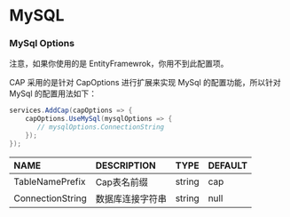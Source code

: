 # MySQL


### MySql Options

注意，如果你使用的是 EntityFramewrok，你用不到此配置项。

CAP 采用的是针对 CapOptions 进行扩展来实现 MySql 的配置功能，所以针对 MySql 的配置用法如下：

```cs
services.AddCap(capOptions => {
    capOptions.UseMySql(mysqlOptions => {
       // mysqlOptions.ConnectionString
    });
});

```

NAME | DESCRIPTION | TYPE | DEFAULT
:---|:---|---|:---
TableNamePrefix | Cap表名前缀 | string | cap 
ConnectionString | 数据库连接字符串 | string | null